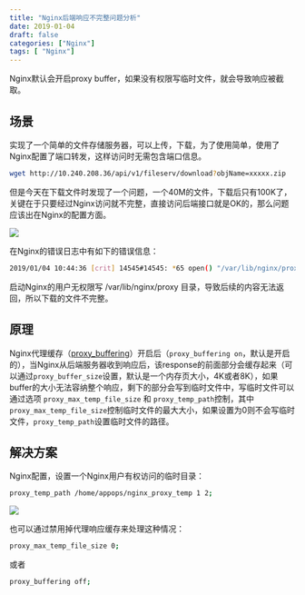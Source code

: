 ```yaml
---
title: "Nginx后端响应不完整问题分析"
date: 2019-01-04
draft: false
categories: ["Nginx"]
tags: [ "Nginx"]
---
```



Nginx默认会开启proxy buffer，如果没有权限写临时文件，就会导致响应被截取。

## 场景


实现了一个简单的文件存储服务器，可以上传，下载，为了使用简单，使用了Nginx配置了端口转发，这样访问时无需包含端口信息。


```bash
wget http://10.240.208.36/api/v1/fileserv/download?objName=xxxxx.zip
```

但是今天在下载文件时发现了一个问题，一个40M的文件，下载后只有100K了，关键在于只要经过Nginx访问就不完整，直接访问后端接口就是OK的，那么问题应该出在Nginx的配置方面。

![](nginx-temp-file-1.png)


在Nginx的错误日志中有如下的错误信息：

```bash
2019/01/04 10:44:36 [crit] 14545#14545: *65 open() "/var/lib/nginx/proxy/5/00/0000000005" failed (13: Permission denied) while reading upstream, client: 10.240.208.36, server: _, request: "GET /api/v1/fileserv/download?objName=1546565995465_06a7c789611eb727cc95c529718e675e.apk HTTP/1.1", upstream: "http://127.0.0.1:9197/api/v1/fileserv/download?objName=1546565995465_06a7c789611eb727cc95c529718e675e.apk", host: "10.240.208.163"
```

启动Nginx的用户无权限写 /var/lib/nginx/proxy 目录，导致后续的内容无法返回，所以下载的文件不完整。

## 原理

Nginx代理缓存（[proxy_buffering](http://nginx.org/en/docs/http/ngx_http_proxy_module.html#proxy_buffering)）开启后（`proxy_buffering on`，默认是开启的），当Nginx从后端服务器收到响应后，该response的前面部分会缓存起来（可以通过`proxy_buffer_size`设置，默认是一个内存页大小，4K或者8K），如果buffer的大小无法容纳整个响应，剩下的部分会写到临时文件中，写临时文件可以通过选项 `proxy_max_temp_file_size` 和 `proxy_temp_path`控制，其中`proxy_max_temp_file_size`控制临时文件的最大大小，如果设置为0则不会写临时文件，`proxy_temp_path`设置临时文件的路径。


## 解决方案

Nginx配置，设置一个Nginx用户有权访问的临时目录：

```bash
proxy_temp_path /home/appops/nginx_proxy_temp 1 2;
```

![](nginx-temp-file-2.png)

也可以通过禁用掉代理响应缓存来处理这种情况：

```bash
proxy_max_temp_file_size 0;
```

或者

```bash
proxy_buffering off;
```